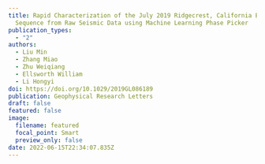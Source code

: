 ```yaml
---
title: Rapid Characterization of the July 2019 Ridgecrest, California Earthquake
  Sequence from Raw Seismic Data using Machine Learning Phase Picker
publication_types:
  - "2"
authors:
  - Liu Min
  - Zhang Miao
  - Zhu Weiqiang
  - Ellsworth William
  - Li Hongyi
doi: https://doi.org/10.1029/2019GL086189
publication: Geophysical Research Letters
draft: false
featured: false
image:
  filename: featured
  focal_point: Smart
  preview_only: false
date: 2022-06-15T22:34:07.835Z
---
```

